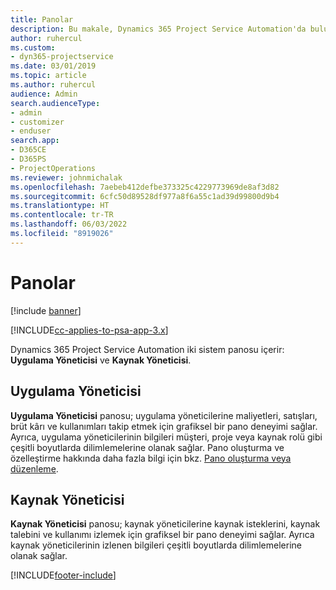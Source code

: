 ```yaml
---
title: Panolar
description: Bu makale, Dynamics 365 Project Service Automation'da bulunan raporlama panoları hakkında bilgi sağlar.
author: ruhercul
ms.custom:
- dyn365-projectservice
ms.date: 03/01/2019
ms.topic: article
ms.author: ruhercul
audience: Admin
search.audienceType:
- admin
- customizer
- enduser
search.app:
- D365CE
- D365PS
- ProjectOperations
ms.reviewer: johnmichalak
ms.openlocfilehash: 7aebeb412defbe373325c4229773969de8af3d82
ms.sourcegitcommit: 6cfc50d89528df977a8f6a55c1ad39d99800d9b4
ms.translationtype: HT
ms.contentlocale: tr-TR
ms.lasthandoff: 06/03/2022
ms.locfileid: "8919026"
---
```

# <a name="dashboards"></a>Panolar

[!include [banner](../includes/psa-now-project-operations.md)]

[!INCLUDE[cc-applies-to-psa-app-3.x](../includes/cc-applies-to-psa-app-3x.md)]

Dynamics 365 Project Service Automation iki sistem panosu içerir: **Uygulama Yöneticisi** ve **Kaynak Yöneticisi**.

## <a name="practice-manager"></a>Uygulama Yöneticisi 

**Uygulama Yöneticisi** panosu; uygulama yöneticilerine maliyetleri, satışları, brüt kârı ve kullanımları takip etmek için grafiksel bir pano deneyimi sağlar. Ayrıca, uygulama yöneticilerinin bilgileri müşteri, proje veya kaynak rolü gibi çeşitli boyutlarda dilimlemelerine olanak sağlar. Pano oluşturma ve özelleştirme hakkında daha fazla bilgi için bkz. [Pano oluşturma veya düzenleme](/dynamics365/customerengagement/on-premises/customize/create-edit-dashboards).

## <a name="resource-manager"></a>Kaynak Yöneticisi 

**Kaynak Yöneticisi** panosu; kaynak yöneticilerine kaynak isteklerini, kaynak talebini ve kullanımı izlemek için grafiksel bir pano deneyimi sağlar. Ayrıca kaynak yöneticilerinin izlenen bilgileri çeşitli boyutlarda dilimlemelerine olanak sağlar.


[!INCLUDE[footer-include](../includes/footer-banner.md)]
